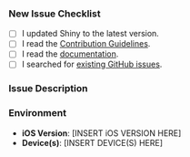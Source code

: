 <!--- Provide a short summary of your issue in the Title above. -->

### New Issue Checklist
<!-- Before you submit your issue, please make sure to check the following boxes by putting an x in the [ ] -->

- [ ] I updated Shiny to the latest version.
- [ ] I read the [Contribution Guidelines](https://github.com/efremidze/Shiny/blob/master/.github/CONTRIBUTING.md).
- [ ] I read the [documentation](https://github.com/efremidze/Shiny).
- [ ] I searched for [existing GitHub issues](https://github.com/efremidze/Shiny/issues).

### Issue Description
<!--- Describe your issue in detail. -->
<!--- Do not hesitate to attach screenshots if they can be helpful. -->

### Environment

- **iOS Version**: [INSERT iOS VERSION HERE]
- **Device(s)**: [INSERT DEVICE(S) HERE]
